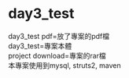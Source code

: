 # day3_test
day3_test pdf=放了專案的pdf檔</br>
day3_test=專案本體</br>
project download=專案的rar檔</br>
本專案使用到mysql,
struts2,
maven

